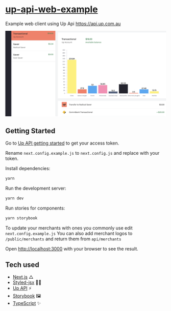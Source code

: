 # [up-api-web-example](https://github.com/svnm/up-api-web-example)

Example web client using Up Api https://api.up.com.au

![](public/screenshot.png)

## Getting Started

Go to [Up API getting started](https://developer.up.com.au/#getting-started) to get your access token.

Rename `next.config.example.js` to `next.config.js` and replace <UP API TOKEN> with your token.

Install dependencies:

```bash
yarn
```

Run the development server:

```bash
yarn dev
```

Run stories for components:

```bash
yarn storybook
```

To update your merchants with ones you commonly use edit `next.config.example.js`
You can also add merchant logos to `/public/merchants` and return them from `api/merchants`

Open [http://localhost:3000](http://localhost:3000) with your browser to see the result.

## Tech used

- [Next.js](https://nextjs.org) △
- [Styled-jsx](https://github.com/vercel/styled-jsx) 👩‍🎤
- [Up API](https://developer.up.com.au) ⚡️
- [Storybook](https://storybook.js.org) 🖼
- [TypeScript](https://www.typescriptlang.org) ✨
